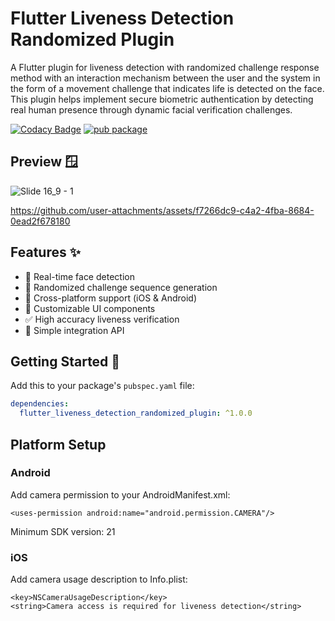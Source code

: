 # Flutter Liveness Detection Randomized Plugin

A Flutter plugin for liveness detection with randomized challenge response method with an interaction mechanism between the user and the system in the form of a movement challenge that indicates life is detected on the face. This plugin helps implement secure biometric authentication by detecting real human presence through dynamic facial verification challenges.

[![Codacy Badge](https://api.codacy.com/project/badge/Grade/39f28a005ba64897a23f6c7a13e41682)](https://app.codacy.com/gh/bagussubagja/flutter-liveness-detection-randomized-plugin?utm_source=github.com&utm_medium=referral&utm_content=bagussubagja/flutter-liveness-detection-randomized-plugin&utm_campaign=Badge_Grade)
[![pub package](https://img.shields.io/pub/v/flutter_liveness_detection_randomized_plugin.svg)](https://pub.dev/packages/flutter_liveness_detection_randomized_plugin)

## Preview 🪟
![Slide 16_9 - 1](https://github.com/user-attachments/assets/55e59d51-e0da-4562-879e-ae50adaced33)

https://github.com/user-attachments/assets/f7266dc9-c4a2-4fba-8684-0ead2f678180

## Features ✨

- 📱 Real-time face detection
- 🎲 Randomized challenge sequence generation
- 💫 Cross-platform support (iOS & Android) 
- 🎨 Customizable UI components
- ✅ High accuracy liveness verification
- 🚀 Simple integration API

## Getting Started 🌟

Add this to your package's `pubspec.yaml` file:

```yaml
dependencies:
  flutter_liveness_detection_randomized_plugin: ^1.0.0
```

## Platform Setup

### Android
Add camera permission to your AndroidManifest.xml:
```
<uses-permission android:name="android.permission.CAMERA"/>
```
Minimum SDK version: 21

### iOS
Add camera usage description to Info.plist:
```
<key>NSCameraUsageDescription</key>
<string>Camera access is required for liveness detection</string>
```

